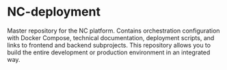 # NC-deployment
Master repository for the NC platform. Contains orchestration configuration with Docker Compose, technical documentation, deployment scripts, and links to frontend and backend subprojects. This repository allows you to build the entire development or production environment in an integrated way.
